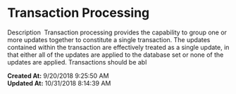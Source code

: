 # Transaction Processing

Description  Transaction processing provides the capability to group one or more updates together to constitute a single transaction. The updates contained within the transaction are effectively treated as a single update, in that either all of the updates are applied to the database set or none of the updates are applied. Transactions should be abl  

**Created At:** 9/20/2018 9:25:50 AM  
**Updated At:** 10/31/2018 8:14:39 AM  

